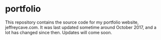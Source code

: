 # portfolio

This repository contains the source code for my portfolio website, jeffreycave.com. It was last updated sometime around October 2017, and a lot has changed since then. Updates will come soon.
